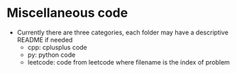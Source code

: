 # Miscellaneous code

* Currently there are three categories, each folder may have a descriptive README if needed
  * cpp: cplusplus code
  * py: python code
  * leetcode: code from leetcode where filename is the index of problem
